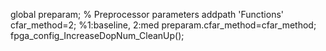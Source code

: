 global preparam;  % Preprocessor parameters
addpath 'Functions'
cfar_method=2;  %1:baseline, 2:med
preparam.cfar_method=cfar_method;
fpga_config_IncreaseDopNum_CleanUp();
